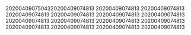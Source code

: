 2020040907504320200409074813
20200409074813
20200409074813
20200409074813
20200409074813
20200409074813
20200409074813
20200409074813
20200409074813
20200409074813
20200409074813
20200409074813
20200409074813
20200409074813
20200409074813
